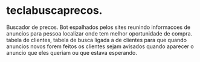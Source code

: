 # teclabuscaprecos.

Buscador de precos. 
Bot espalhados pelos sites reunindo informacoes de anuncios para pessoa localizar onde tem melhor oportunidade de compra. 
tabela de clientes, tabela de busca ligada a de clientes para que quando anuncios novos forem feitos os clientes sejam avisados quando aparecer o anuncio que eles 
queriam ou que estava esperando.

